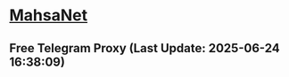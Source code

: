
# [MahsaNet](https://t.me/mahsa_net)
## Free Telegram Proxy (Last Update: 2025-06-24 16:38:09)

    